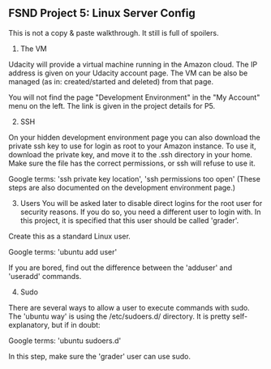 ## FSND Project 5: Linux Server Config

This is not a copy & paste walkthrough. It still is full of spoilers.

1. The VM

Udacity will provide a virtual machine running in the Amazon cloud. The
IP address is given on your Udacity account page. The VM can be also be
managed (as in: created/started and deleted) from that page.

You will not find the page "Development Environment" in the "My Account"
menu on the left. The link is given in the project details for P5.

2. SSH

On your hidden development environment page you can also download the 
private ssh key to use for login as root to your Amazon instance. To use it,
download the private key, and move it to the .ssh directory in your home.
Make sure the file has the correct permissions, or ssh will refuse to
use it.

Google terms: 'ssh private key location', 'ssh permissions too open'
(These steps are also documented on the development environment page.)

3. Users
You will be asked later to disable direct logins for the root user for 
security reasons. If you do so, you need a different user to login with.
In this project, it is specified that this user should be called 'grader'.

Create this as a standard Linux user.

Google terms: 'ubuntu add user'

If you are bored, find out the difference between the 'adduser' and 'useradd'
commands.

4. Sudo

There are several ways to allow a user to execute commands with sudo. The
'ubuntu way' is using the /etc/sudoers.d/ directory. It is pretty
self-explanatory, but if in doubt:

Google terms: 'ubuntu sudoers.d'

In this step, make sure the 'grader' user can use sudo.
